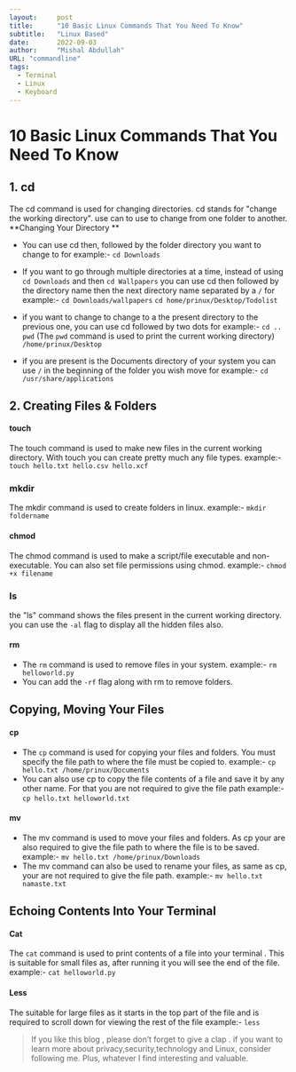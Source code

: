 ```yaml
---
layout:     post 
title:      "10 Basic Linux Commands That You Need To Know"
subtitle:   "Linux Based"
date:       2022-09-03
author:     "Mishal Abdullah"
URL: "commandline"
tags:
  - Terminal
  - Linux
  - Keyboard
---
```



# 10 Basic Linux Commands That You Need To Know
## 1. cd 
The cd command is used for changing directories. cd stands for "change the working directory". use can to use to change from one folder to another.
**Changing Your Directory **

- You can use cd then, followed by the folder directory you want to change to
	for example:-  `cd Downloads`

- If you want to go through multiple directories at a time, instead of using `cd Downloads` and then `cd Wallpapers`  you can use cd then followed by the directory name then the next directory name separated by a `/`
	for example:-  `cd Downloads/wallpapers` 
							`cd home/prinux/Desktop/Todolist`
- if you want to change to change to a the present directory to the previous one, you can use cd followed by two dots
	for example:- `cd ..`
							`pwd`  (The `pwd`  command is used to print the current working directory)
							`/home/prinux/Desktop`
- if you are present is the Documents directory of your system you can use `/`  in the beginning of the folder you wish move
	 for example:- `cd /usr/share/applications`

## 2. Creating Files & Folders

#### touch 
The touch command is used to make new files in the current working directory. With touch you can create pretty much any file types.
example:-  `touch hello.txt hello.csv hello.xcf`

### mkdir
The mkdir command is used to create folders in linux.
example:-  `mkdir foldername`
#### chmod 
The chmod command is used to make a script/file executable and non-executable. You can also set file permissions using chmod.
example:- `chmod +x filename`

### ls 
the "ls" command shows the files present in the current working directory.
you can use the `-al` flag to display all the hidden files also.


#### rm 
- The `rm`  command is used to remove files in your system.
	example:-  `rm helloworld.py`
- You can add the `-rf`  flag along with rm to remove folders.

## Copying, Moving Your Files
#### cp 
- The  `cp`  command is used for copying your files and folders. You must specify the file path to where the file must be copied to.
	example:- `cp hello.txt /home/prinux/Documents`
- You can also use cp to copy the file contents of a file and save it by any other name. For that you are not required to give the file path
	example:- `cp hello.txt helloworld.txt`

#### mv
- The mv command is used to move your files and folders. As cp your are also required to give the file path to where the file is to be saved.
	example:-  `mv hello.txt /home/prinux/Downloads`
- The mv command can also be used to rename your files, as same as cp, your are not required to give the file path.
	example:- `mv hello.txt namaste.txt`

## Echoing Contents Into Your Terminal
#### Cat 
The  `cat`   command is used to print contents of a file into  your terminal . This is suitable for small files as, after running it you will see the end of the file.
example:- `cat helloworld.py`

#### Less 
The suitable for large files as it starts in the top part of the file and is required to scroll down for viewing the rest of the file
example:- `less `


>
> If you like this blog , please don’t forget to give a clap . if you want to learn more about privacy,security,technology and Linux, consider following me. Plus, whatever I find interesting and valuable.
